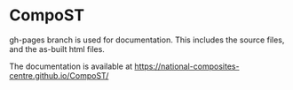 # CompoST
gh-pages branch is used for documentation. This includes the source files, and the as-built html files.

The documentation is available at https://national-composites-centre.github.io/CompoST/ 